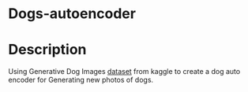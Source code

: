 # Dogs-autoencoder

# Description
Using Generative Dog Images [dataset](https://www.kaggle.com/c/generative-dog-images/data) from kaggle to create a dog auto encoder for Generating new photos of dogs. 
